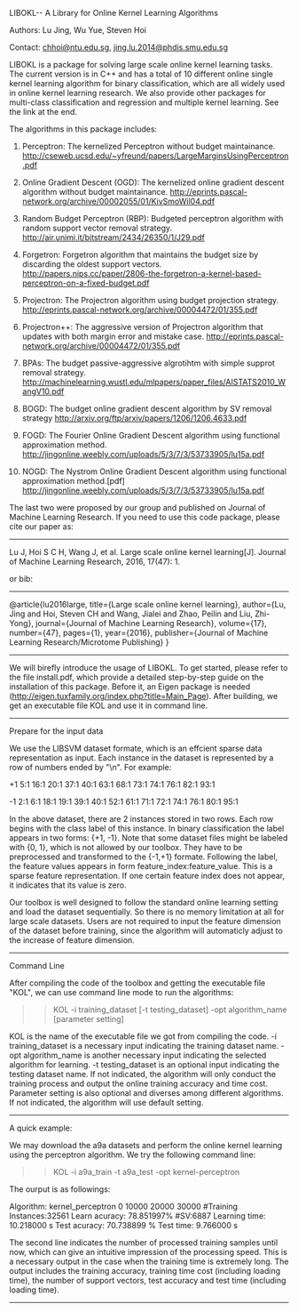 LIBOKL-- A Library for Online Kernel Learning Algorithms

Authors:
Lu Jing, Wu Yue, Steven Hoi

Contact: chhoi@ntu.edu.sg, jing.lu.2014@phdis.smu.edu.sg

LIBOKL is a package for solving large scale online kernel learning tasks. The current version is in C++ and has a total of 10 different online single kernel learning algorithm for binary classification, which are all widely used in online kernel learning research. We also provide other packages for multi-class classification and regression and multiple kernel learning. See the link at the end.

The algorithms in this package includes:

1. Perceptron: The kernelized Perceptron without budget maintainance. http://cseweb.ucsd.edu/~yfreund/papers/LargeMarginsUsingPerceptron.pdf

2. Online Gradient Descent (OGD): The kernelized online gradient descent algorithm without budget maintainance. 
http://eprints.pascal-network.org/archive/00002055/01/KivSmoWil04.pdf

3. Random Budget Perceptron (RBP): Budgeted perceptron algorithm with random support vector removal strategy. 
 http://air.unimi.it/bitstream/2434/26350/1/J29.pdf

4. Forgetron: Forgetron algorithm that maintains the budget size by discarding the oldest support vectors. 
http://papers.nips.cc/paper/2806-the-forgetron-a-kernel-based-perceptron-on-a-fixed-budget.pdf

5. Projectron: The Projectron algorithm using budget projection strategy. 
http://eprints.pascal-network.org/archive/00004472/01/355.pdf

6. Projectron++: The aggressive version of Projectron algorithm that updates with both margin error and mistake case. 
http://eprints.pascal-network.org/archive/00004472/01/355.pdf

7. BPAs: The budget passive-aggressive algrotihtm with simple supprot removal strategy.
http://machinelearning.wustl.edu/mlpapers/paper_files/AISTATS2010_WangV10.pdf

8. BOGD: The budget online gradient descent algorithm by SV removal strategy 
http://arxiv.org/ftp/arxiv/papers/1206/1206.4633.pdf

9. FOGD: The Fourier Online Gradient Descent algorithm using functional approximation method.
http://jingonline.weebly.com/uploads/5/3/7/3/53733905/lu15a.pdf

10. NOGD: The Nystrom Online Gradient Descent algorithm using functional approximation method.[pdf]
http://jingonline.weebly.com/uploads/5/3/7/3/53733905/lu15a.pdf

The last two were proposed by our group and published on Journal of Machine Learning Research. If you need to use this code package, please cite our paper as: 
________________________________________

Lu J, Hoi S C H, Wang J, et al. Large scale online kernel learning[J]. Journal of Machine Learning Research, 2016, 17(47): 1.

or bib:
________________________________________
@article{lu2016large,
  title={Large scale online kernel learning},
  author={Lu, Jing and Hoi, Steven CH and Wang, Jialei and Zhao, Peilin and Liu, Zhi-Yong},
  journal={Journal of Machine Learning Research},
  volume={17},
  number={47},
  pages={1},
  year={2016},
  publisher={Journal of Machine Learning Research/Microtome Publishing}
}
_________________________________________

We will birefly introduce the usage of LIBOKL. To get started, please refer to the file install.pdf, which provide a detailed step-by-step guide on the installation of this package. Before it, an Eigen package is needed (http://eigen.tuxfamily.org/index.php?title=Main_Page). After building, we get an executable file KOL and use it in command line.
_______________________________________

Prepare for the input data

We use the LIBSVM dataset formate, which is an effcient sparse data representation as input.  Each instance in the dataset is represented by a row of numbers ended by "\n". For example:

+1 5:1 16:1 20:1 37:1 40:1 63:1 68:1 73:1 74:1 76:1 82:1 93:1

-1 2:1 6:1 18:1 19:1 39:1 40:1 52:1 61:1 71:1 72:1 74:1 76:1 80:1 95:1

In the above dataset, there are 2 instances stored in two rows. Each row begins with the class label of this instance. In binary classification the label appears in two forms: {+1, -1}. Note that some dataset files might be labeled with {0, 1}, which is not allowed by our toolbox. They have to be preprocessed and transformed to the {-1,+1} formate. Following the label, the feature values appears in form feature_index:feature_value. This is a sparse feature representation. If one certain feature index does not appear, it indicates that its value is zero.

Our toolbox is well designed to follow the standard online learning setting and load the dataset sequentially. So there is no memory limitation at all for large scale datasets. Users are not required to input the feature dimension of the dataset before training, since the algorithm will automaticly adjust to the increase of feature dimension.

_________________________________

Command Line

After compiling the code of the toolbox and getting the executable file "KOL", we can use command line mode to run the algorithms:

>>KOL -i training_dataset [-t testing_dataset] -opt algorithm_name [parameter setting]

KOL is the name of the executable file we got from compiling the code. -i training_dataset is a necessary input indicating the training dataset name. -opt algorithm_name is another necessary input indicating the selected algorithm for learning. -t testing_dataset is an optional input indicating the testing dataset name. If not indicated, the algorithm will only conduct the training process and output the online training accuracy and time cost. Parameter setting is also optional and diverses among different algorithms. If not indicated, the algorithm will use default setting.

______________________________________

A quick example:

We may download the a9a datasets and perform the online kernel learning using the perceptron algorithm. We try the following command line:

>>KOL -i a9a_train -t a9a_test -opt kernel-perceptron

The ourput is as followings:

Algorithm: kernel_perceptron 
0	10000	20000	30000 
#Training Instances:32561
Learn acuracy: 78.851997%
#SV:6887
Learning time: 10.218000 s
Test acuracy: 70.738899 %
Test time: 9.766000 s

The second line indicates the number of processed training samples until now, which can give an intuitive impression of the processing speed. This is a necessary output in the case when the training time is extremely long. The output includes the training accuracy, training time cost (including loading time), the number of support vectors, test accuracy and test time (including loading time).

__________________________________________________________



